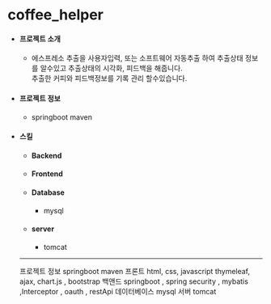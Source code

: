 # coffee_helper



<ul>
  <li> <h4>프로젝트 소개</h4> </li>
      <ul>
        <li>
            <p>
               에스프레소 추출을 사용자입력, 또는 소프트웨어 자동추출 하여 추출상태 정보를 알수있고 추출상태의 시각화, 피드백을 해줍니다.<br>
                 추출한 커피와 피드백정보를 기록 관리 할수있습니다. 
            </p>
         </li>
      </ul>
   <li> <h4> 프로젝트 정보 </h4> </li>
     <ul>
       <li> springboot maven </li>
    </ul>
</ul>
<ul>
    <li> <h4> 스킬 </h4></li>
       <ul>
          <li> <h4> Backend </h4></li>
          <li> <h4> Frontend </h4></li>
          <li> <h4> Database </h4></li>
            <ul>
               <li>mysql</li>
            </ul>
          <li> <h4> server </h4></li>
            <ul>
              <li>tomcat</li>
           </ul>
            
</ul>            
 
<hr>

프로젝트 정보 springboot maven 
프론트 html, css, javascript thymeleaf, ajax, chart.js , bootstrap
백앤드 springboot , spring security , mybatis ,Interceptor , oauth , restApi
데이터베이스 mysql
서버 tomcat


